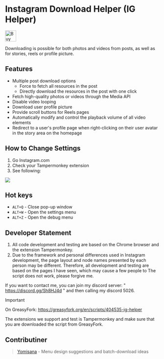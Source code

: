 # Instagram Download Helper (IG Helper)
<a href='https://ko-fi.com/F1F1J6VZH' target='_blank'><img height='36' style='border:0px;height:36px;' src='https://storage.ko-fi.com/cdn/kofi3.png?v=3' border='0' alt='Buy Me a Coffee at ko-fi.com' /></a>

Downloading is possible for both photos and videos from posts, as well as for stories, reels or profile picture.
## Features
- Multiple post download options
  - Force to fetch all resources in the post
  - Directly download the resources in the post with one click
- Fetch high-quality photos or videos through the Media API
- Disable video looping
- Download user profile picture
- Provide scroll buttons for Reels pages
- Automatically modify and control the playback volume of all video elements
- Redirect to a user's profile page when right-clicking on their user avatar in the story area on the homepage

## How to Change Settings
1. Go Instagram.com
2. Check your Tampermonkey extension
3. See following:
<img src="https://cdn.discordapp.com/attachments/631735793961926656/1172091063603826748/ITNR.gif" />

## Hot keys
- `ALT+Q` - Close pop-up window
- `ALT+W` - Open the settings menu
- `ALT+Z` - Open the debug menu

## Developer Statement
1. All code development and testing are based on the Chrome browser and the extension Tampermonkey.
2. Due to the framework and personal differences used in Instagram development, the page layout and node names presented by each person may be different. Therefore, all development and testing are based on the pages I have seen, which may cause a few people to The script does not work, please forgive me.

If you want to contact me, you can join my discord server: " https://discord.gg/Sh8HJ4d " and then calling my discord 5026.

> [!IMPORTANT]
> On GreasyFork: https://greasyfork.org/en/scripts/404535-ig-helper
> 
> The extensions we support and test is Tampermonkey and make sure that you are downloaded the script from GreasyFork.

## Contributiner
> [Yomisana](https://github.com/yomisana) - 
> Menu design suggestions and batch-download ideas

